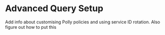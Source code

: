 # Advanced Query Setup

Add info about customising Polly policies and using service ID rotation.
Also figure out how to put this 